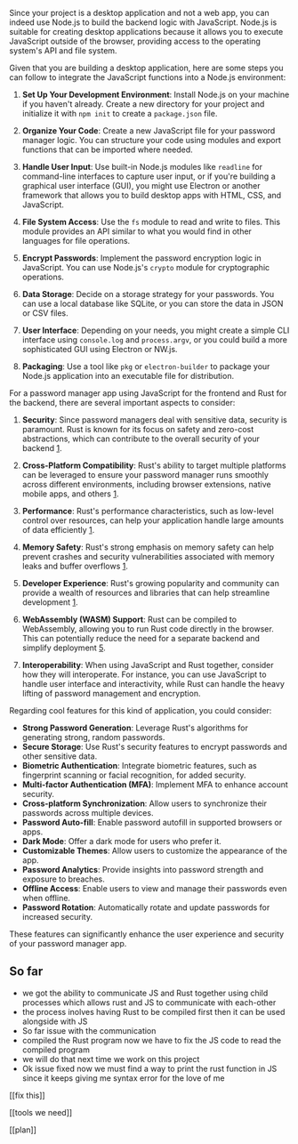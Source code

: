 Since your project is a desktop application and not a web app, you can indeed use Node.js to build the backend logic with JavaScript. Node.js is suitable for creating desktop applications because it allows you to execute JavaScript outside of the browser, providing access to the operating system's API and file system.

Given that you are building a desktop application, here are some steps you can follow to integrate the JavaScript functions into a Node.js environment:

1. **Set Up Your Development Environment**: Install Node.js on your machine if you haven't already. Create a new directory for your project and initialize it with `npm init` to create a `package.json` file.

2. **Organize Your Code**: Create a new JavaScript file for your password manager logic. You can structure your code using modules and export functions that can be imported where needed.

3. **Handle User Input**: Use built-in Node.js modules like `readline` for command-line interfaces to capture user input, or if you're building a graphical user interface (GUI), you might use Electron or another framework that allows you to build desktop apps with HTML, CSS, and JavaScript.

4. **File System Access**: Use the `fs` module to read and write to files. This module provides an API similar to what you would find in other languages for file operations.

5. **Encrypt Passwords**: Implement the password encryption logic in JavaScript. You can use Node.js's `crypto` module for cryptographic operations.

6. **Data Storage**: Decide on a storage strategy for your passwords. You can use a local database like SQLite, or you can store the data in JSON or CSV files.

7. **User Interface**: Depending on your needs, you might create a simple CLI interface using `console.log` and `process.argv`, or you could build a more sophisticated GUI using Electron or NW.js.

8. **Packaging**: Use a tool like `pkg` or `electron-builder` to package your Node.js application into an executable file for distribution.


For a password manager app using JavaScript for the frontend and Rust for the backend, there are several important aspects to consider:

1. **Security**: Since password managers deal with sensitive data, security is paramount. Rust is known for its focus on safety and zero-cost abstractions, which can contribute to the overall security of your backend [1](https://medium.com/geekculture/360-it-check-38-types-in-javascript-rust-at-1password-and-more-b1da5530f058).

2. **Cross-Platform Compatibility**: Rust's ability to target multiple platforms can be leveraged to ensure your password manager runs smoothly across different environments, including browser extensions, native mobile apps, and others [1](https://medium.com/geekculture/360-it-check-38-types-in-javascript-rust-at-1password-and-more-b1da5530f058).

3. **Performance**: Rust's performance characteristics, such as low-level control over resources, can help your application handle large amounts of data efficiently [1](https://medium.com/geekculture/360-it-check-38-types-in-javascript-rust-at-1password-and-more-b1da5530f058).

4. **Memory Safety**: Rust's strong emphasis on memory safety can help prevent crashes and security vulnerabilities associated with memory leaks and buffer overflows [1](https://medium.com/geekculture/360-it-check-38-types-in-javascript-rust-at-1password-and-more-b1da5530f058).

5. **Developer Experience**: Rust's growing popularity and community can provide a wealth of resources and libraries that can help streamline development [1](https://medium.com/geekculture/360-it-check-38-types-in-javascript-rust-at-1password-and-more-b1da5530f058).

6. **WebAssembly (WASM) Support**: Rust can be compiled to WebAssembly, allowing you to run Rust code directly in the browser. This can potentially reduce the need for a separate backend and simplify deployment [5](https://medium.com/@saschagrunert/a-web-application-completely-in-rust-6f6bdb6c4471).

7. **Interoperability**: When using JavaScript and Rust together, consider how they will interoperate. For instance, you can use JavaScript to handle user interface and interactivity, while Rust can handle the heavy lifting of password management and encryption.

Regarding cool features for this kind of application, you could consider:

- **Strong Password Generation**: Leverage Rust's algorithms for generating strong, random passwords.
- **Secure Storage**: Use Rust's security features to encrypt passwords and other sensitive data.
- **Biometric Authentication**: Integrate biometric features, such as fingerprint scanning or facial recognition, for added security.
- **Multi-factor Authentication (MFA)**: Implement MFA to enhance account security.
- **Cross-platform Synchronization**: Allow users to synchronize their passwords across multiple devices.
- **Password Auto-fill**: Enable password autofill in supported browsers or apps.
- **Dark Mode**: Offer a dark mode for users who prefer it.
- **Customizable Themes**: Allow users to customize the appearance of the app.
- **Password Analytics**: Provide insights into password strength and exposure to breaches.
- **Offline Access**: Enable users to view and manage their passwords even when offline.
- **Password Rotation**: Automatically rotate and update passwords for increased security.

These features can significantly enhance the user experience and security of your password manager app.




## So far 

- we got the ability to communicate JS and Rust together using child processes which  allows rust and JS to communicate with each-other 
- the process inolves having Rust to be compiled first then it can be used alongside with JS 
- So far issue with the communication 
- compiled the Rust program now we have to fix the JS code to read the compiled program 
- we will do that next time we work on this project 
- Ok issue fixed now we must find a way to print the rust function in JS since it keeps giving me syntax error for the love of me

[[fix this]]


[[tools we need]]

[[plan]] 